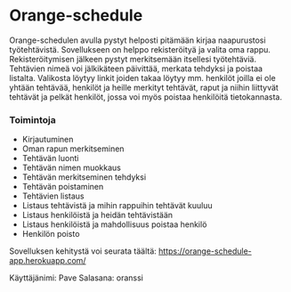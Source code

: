 # Orange-schedule

Orange-schedulen avulla pystyt helposti pitämään kirjaa naapurustosi työtehtävistä. Sovellukseen on helppo rekisteröityä ja valita oma rappu. Rekisteröitymisen jälkeen pystyt merkitsemään itsellesi työtehtäviä. Tehtävien nimeä voi jälkikäteen päivittää, merkata tehdyksi ja poistaa listalta. Valikosta löytyy linkit joiden takaa löytyy mm. henkilöt joilla ei ole yhtään tehtävää, henkilöt ja heille merkityt tehtävät, raput ja niihin liittyvät tehtävät ja pelkät henkilöt, jossa voi myös poistaa henkilöitä tietokannasta.

### Toimintoja

* Kirjautuminen
* Oman rapun merkitseminen
* Tehtävän luonti
* Tehtävän nimen muokkaus
* Tehtävän merkitseminen tehdyksi
* Tehtävän poistaminen
* Tehtävien listaus
* Listaus tehtävistä ja mihin rappuihin tehtävät kuuluu
* Listaus henkilöistä ja heidän tehtävistään
* Listaus henkilöistä ja mahdollisuus poistaa henkilö
* Henkilön poisto


Sovelluksen kehitystä voi seurata täältä: https://orange-schedule-app.herokuapp.com/

Käyttäjänimi: Pave
Salasana: oranssi
